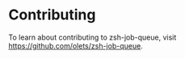 # Contributing

To learn about contributing to zsh-job-queue, visit <https://github.com/olets/zsh-job-queue>.
